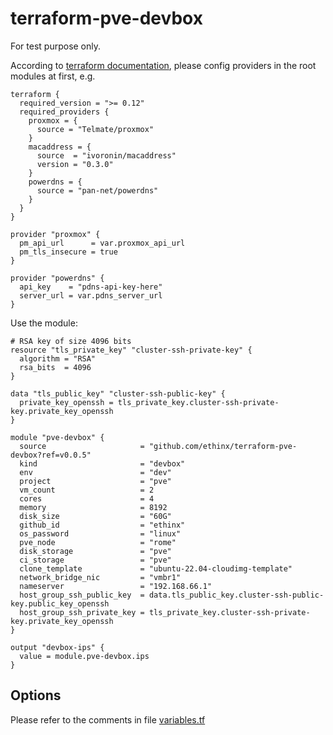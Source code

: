 # terraform-pve-devbox

For test purpose only.

According to [terraform documentation](https://developer.hashicorp.com/terraform/language/modules/develop/providers#implicit-provider-inheritance), please config providers in the root modules at first, e.g.

```HCL
terraform {
  required_version = ">= 0.12"
  required_providers {
    proxmox = {
      source = "Telmate/proxmox"
    }
    macaddress = {
      source  = "ivoronin/macaddress"
      version = "0.3.0"
    }
    powerdns = {
      source = "pan-net/powerdns"
    }
  }
}

provider "proxmox" {
  pm_api_url      = var.proxmox_api_url
  pm_tls_insecure = true
}

provider "powerdns" {
  api_key    = "pdns-api-key-here"
  server_url = var.pdns_server_url
}

```

Use the module:

```HCL
# RSA key of size 4096 bits
resource "tls_private_key" "cluster-ssh-private-key" {
  algorithm = "RSA"
  rsa_bits  = 4096
}

data "tls_public_key" "cluster-ssh-public-key" {
  private_key_openssh = tls_private_key.cluster-ssh-private-key.private_key_openssh
}

module "pve-devbox" {
  source                     = "github.com/ethinx/terraform-pve-devbox?ref=v0.0.5"
  kind                       = "devbox"
  env                        = "dev"
  project                    = "pve"
  vm_count                   = 2
  cores                      = 4
  memory                     = 8192
  disk_size                  = "60G"
  github_id                  = "ethinx"
  os_password                = "linux"
  pve_node                   = "rome"
  disk_storage               = "pve"
  ci_storage                 = "pve"
  clone_template             = "ubuntu-22.04-cloudimg-template"
  network_bridge_nic         = "vmbr1"
  nameserver                 = "192.168.66.1"
  host_group_ssh_public_key  = data.tls_public_key.cluster-ssh-public-key.public_key_openssh
  host_group_ssh_private_key = tls_private_key.cluster-ssh-private-key.private_key_openssh
}

output "devbox-ips" {
  value = module.pve-devbox.ips
}
```

## Options

Please refer to the comments in file [variables.tf](./variables.tf)
